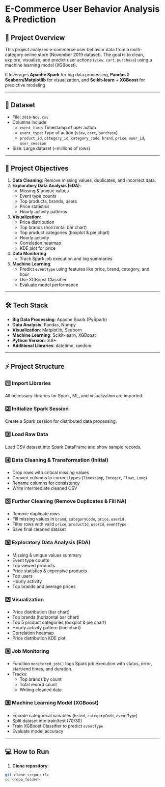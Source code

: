 # E-Commerce User Behavior Analysis & Prediction

## 📌 Project Overview
This project analyzes e-commerce user behavior data from a multi-category online store (November 2019 dataset). The goal is to clean, explore, visualize, and predict user actions (`view`, `cart`, `purchase`) using a machine learning model (XGBoost).  

It leverages **Apache Spark** for big data processing, **Pandas** & **Seaborn/Matplotlib** for visualization, and **Scikit-learn** + **XGBoost** for predictive modeling.

---

## 📝 Dataset
- File: `2019-Nov.csv`
- Columns include:
  - `event_time`: Timestamp of user action
  - `event_type`: Type of action (`view`, `cart`, `purchase`)
  - `product_id`, `category_id`, `category_code`, `brand`, `price`, `user_id`, `user_session`
- Size: Large dataset (~millions of rows)

---

## 🎯 Project Objectives
1. **Data Cleaning**: Remove missing values, duplicates, and incorrect data.
2. **Exploratory Data Analysis (EDA)**:
   - Missing & unique values
   - Event type counts
   - Top products, brands, users
   - Price statistics
   - Hourly activity patterns
3. **Visualization**:
   - Price distribution
   - Top brands (horizontal bar chart)
   - Top product categories (boxplot & pie chart)
   - Hourly activity
   - Correlation heatmap
   - KDE plot for price
4. **Data Monitoring**:
   - Track Spark job execution and log summaries
5. **Machine Learning**:
   - Predict `eventType` using features like price, brand, category, and hour
   - Use XGBoost Classifier
   - Evaluate model performance

---

## 🛠️ Tech Stack
- **Big Data Processing**: Apache Spark (PySpark)
- **Data Analysis**: Pandas, Numpy
- **Visualization**: Matplotlib, Seaborn
- **Machine Learning**: Scikit-learn, XGBoost
- **Python Version**: 3.8+
- **Additional Libraries**: datetime, random

---

## ⚡ Project Structure

### 1️⃣ Import Libraries
All necessary libraries for Spark, ML, and visualization are imported.

### 2️⃣ Initialize Spark Session
Create a Spark session for distributed data processing.

### 3️⃣ Load Raw Data
Load CSV dataset into Spark DataFrame and show sample records.

### 4️⃣ Data Cleaning & Transformation (Initial)
- Drop rows with critical missing values
- Convert columns to correct types (`Timestamp`, `Integer`, `Float`, `Long`)
- Rename columns for consistency
- Write intermediate cleaned CSV

### 5️⃣ Further Cleaning (Remove Duplicates & Fill NA)
- Remove duplicate rows
- Fill missing values in `brand`, `categoryCode`, `price`, `userId`
- Filter rows with valid `price`, `productId`, `userId`, `eventType`
- Save final cleaned dataset

### 6️⃣ Exploratory Data Analysis (EDA)
- Missing & unique values summary
- Event type counts
- Top viewed products
- Price statistics & expensive products
- Top users
- Hourly activity
- Top brands and average prices

### 7️⃣ Visualization
- Price distribution (bar chart)
- Top brands (horizontal bar chart)
- Top 5 product categories (boxplot & pie chart)
- Hourly activity pattern (line chart)
- Correlation heatmap
- Price distribution KDE plot

### 8️⃣ Job Monitoring
- Function `monitored_job()` logs Spark job execution with status, error, start/end times, and duration.
- Tracks:
  - Top brands by count
  - Total record count
  - Writing cleaned data

### 9️⃣ Machine Learning Model (XGBoost)
- Encode categorical variables (`brand`, `categoryCode`, `eventType`)
- Split dataset into train/test (70/30)
- Train XGBoost Classifier to predict `eventType`
- Evaluate model accuracy

---

## 💻 How to Run

1. **Clone repository**:
```bash
git clone <repo_url>
cd <repo_folder>
